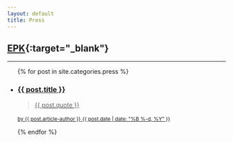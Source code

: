 ```yaml
---
layout: default
title: Press
---
```

## [EPK](https://drive.google.com/drive/folders/1x2ruIM24ParliPgWUqqJePIfYAbf7wuA?usp=sharing){:target="_blank"}
---
<ul class="alternate-text-align">
{% for post in site.categories.press %}
<li>
<a href="{{ post.link }}" target="_blank">
<div>
<h3>{{ post.title }}</h3>
<blockquote>{{ post.quote }}</blockquote>

<small>by {{ post.article-author }}</small>
<small>{{ post.date | date: "%B %-d, %Y" }}</small>
</div>
</a>
</li>
{% endfor %}
</ul>
